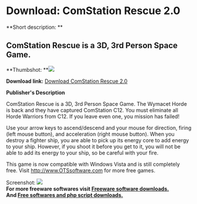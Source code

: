 # Download: ComStation Rescue 2.0

**Short description: **

## ComStation Rescue is a 3D, 3rd Person Space Game.

  
**Thumbshot: **![](http://www.freewarefiles.com/screenshot/otscsdestroyer_md.jpg)   
  
**Download link:** [Download ComStation Rescue 2.0](http://freesoftwares.boysofts.com/ComStation-Rescue_program_35035.html)  
  

**Publisher's Description**  
  

ComStation Rescue is a 3D, 3rd Person Space Game. The Wymacet Horde is back
and they have captured ComStation C12. You must eliminate all Horde Warriors
from C12. If you leave even one, you mission has failed!

Use your arrow keys to ascend/descend and your mouse for direction, firing
(left mouse button), and acceleration (right mouse button). When you destroy a
fighter ship, you are able to pick up its energy core to add energy to your
ship. However, if you shoot it before you get to it, you will not be able to
add its energy to your ship, so be careful with your fire.

This game is now compatible with Windows Vista and is still completely free.
Visit http://www.OTSsoftware.com for more free games.

  
  
Screenshot: ![](http://www.freewarefiles.com/screenshot/otscsdestroyer.jpg)  
**For more freeware softwares visit [Freeware software downloads.](http://freesoftwares.boysofts.com/)**   
**And [Free softwares and php script downloads.](http://www.boysofts.com/)**

